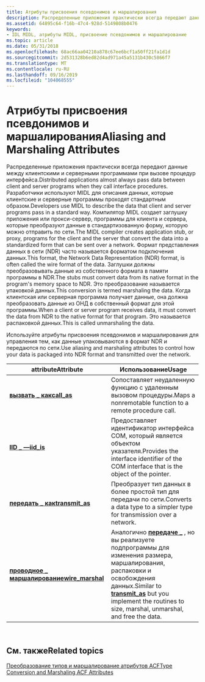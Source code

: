 ```yaml
---
title: Атрибуты присвоения псевдонимов и маршалирования
description: Распределенные приложения практически всегда передают данные между клиентскими и серверными программами при вызове процедур интерфейса.
ms.assetid: 64895c64-f16b-47c4-928d-5149808b0476
keywords:
- IDL MIDL, атрибуты MIDL, присвоение псевдонимов и маршалирование
ms.topic: article
ms.date: 05/31/2018
ms.openlocfilehash: 68ac66aa04210a878c67ee6bcf1a50ff21fa1d1d
ms.sourcegitcommit: 2d531328b6ed82d4ad971a45a5131b430c5866f7
ms.translationtype: MT
ms.contentlocale: ru-RU
ms.lasthandoff: 09/16/2019
ms.locfileid: "104068555"
---
```

# <a name="aliasing-and-marshaling-attributes"></a><span data-ttu-id="47c37-104">Атрибуты присвоения псевдонимов и маршалирования</span><span class="sxs-lookup"><span data-stu-id="47c37-104">Aliasing and Marshaling Attributes</span></span>

<span data-ttu-id="47c37-105">Распределенные приложения практически всегда передают данные между клиентскими и серверными программами при вызове процедур интерфейса.</span><span class="sxs-lookup"><span data-stu-id="47c37-105">Distributed applications almost always pass data between client and server programs when they call interface procedures.</span></span> <span data-ttu-id="47c37-106">Разработчики используют MIDL для описания данных, которые клиентские и серверные программы проходят стандартным образом.</span><span class="sxs-lookup"><span data-stu-id="47c37-106">Developers use MIDL to describe the data that client and server programs pass in a standard way.</span></span> <span data-ttu-id="47c37-107">Компилятор MIDL создает заглушку приложения или прокси-сервер, программы для клиента и сервера, которые преобразуют данные в стандартизованную форму, которую можно отправить по сети.</span><span class="sxs-lookup"><span data-stu-id="47c37-107">The MIDL compiler creates application stub, or proxy, programs for the client and the server that convert the data into a standardized form that can be sent over a network.</span></span> <span data-ttu-id="47c37-108">Формат представления данных в сети (NDR) часто называется форматом подключения данных.</span><span class="sxs-lookup"><span data-stu-id="47c37-108">This format, the Network Data Representation (NDR) format, is often called the wire format of the data.</span></span> <span data-ttu-id="47c37-109">Заглушки должны преобразовывать данные из собственного формата в памяти программы в NDR.</span><span class="sxs-lookup"><span data-stu-id="47c37-109">The stubs must convert data from its native format in the program's memory space to NDR.</span></span> <span data-ttu-id="47c37-110">Это преобразование называется упаковкой данных.</span><span class="sxs-lookup"><span data-stu-id="47c37-110">This conversion is termed marshaling the data.</span></span> <span data-ttu-id="47c37-111">Когда клиентская или серверная программа получает данные, она должна преобразовать данные из ОНД в собственный формат для этой программы.</span><span class="sxs-lookup"><span data-stu-id="47c37-111">When a client or server program receives data, it must convert the data from NDR to the native format for that program.</span></span> <span data-ttu-id="47c37-112">Это называется распаковкой данных.</span><span class="sxs-lookup"><span data-stu-id="47c37-112">This is called unmarshaling the data.</span></span>

<span data-ttu-id="47c37-113">Используйте атрибуты присвоения псевдонимов и маршалирования для управления тем, как данные упаковываются в формат NDR и передаются по сети.</span><span class="sxs-lookup"><span data-stu-id="47c37-113">Use aliasing and marshaling attributes to control how your data is packaged into NDR format and transmitted over the network.</span></span>



| <span data-ttu-id="47c37-114">attribute</span><span class="sxs-lookup"><span data-stu-id="47c37-114">Attribute</span></span>                             | <span data-ttu-id="47c37-115">Использование</span><span class="sxs-lookup"><span data-stu-id="47c37-115">Usage</span></span>                                                                                                                         |
|---------------------------------------|-------------------------------------------------------------------------------------------------------------------------------|
| [<span data-ttu-id="47c37-116">**вызвать \_ как**</span><span class="sxs-lookup"><span data-stu-id="47c37-116">**call\_as**</span></span>](call-as.md)           | <span data-ttu-id="47c37-117">Сопоставляет неудаленную функцию с удаленным вызовом процедуры.</span><span class="sxs-lookup"><span data-stu-id="47c37-117">Maps a nonremotable function to a remote procedure call.</span></span>                                                                      |
| [<span data-ttu-id="47c37-118">**IID \_ —**</span><span class="sxs-lookup"><span data-stu-id="47c37-118">**iid\_is**</span></span>](iid-is.md)             | <span data-ttu-id="47c37-119">Предоставляет идентификатор интерфейса COM, который является объектом указателя.</span><span class="sxs-lookup"><span data-stu-id="47c37-119">Provides the interface identifier of the COM interface that is the object of the pointer.</span></span>                                     |
| [<span data-ttu-id="47c37-120">**передать \_ как**</span><span class="sxs-lookup"><span data-stu-id="47c37-120">**transmit\_as**</span></span>](transmit-as.md)   | <span data-ttu-id="47c37-121">Преобразует тип данных в более простой тип для передачи по сети.</span><span class="sxs-lookup"><span data-stu-id="47c37-121">Converts a data type to a simpler type for transmission over a network.</span></span>                                                       |
| [<span data-ttu-id="47c37-122">**проводное \_ маршалирование**</span><span class="sxs-lookup"><span data-stu-id="47c37-122">**wire\_marshal**</span></span>](wire-marshal.md) | <span data-ttu-id="47c37-123">Аналогично [**передаче \_**](transmit-as.md) , но вы реализуете подпрограммы для изменения размера, маршалирования, распаковки и освобождения данных.</span><span class="sxs-lookup"><span data-stu-id="47c37-123">Similar to [**transmit\_as**](transmit-as.md) but you implement the routines to size, marshal, unmarshal, and free the data.</span></span> |



 

## <a name="related-topics"></a><span data-ttu-id="47c37-124">См. также</span><span class="sxs-lookup"><span data-stu-id="47c37-124">Related topics</span></span>

<dl> <dt>

[<span data-ttu-id="47c37-125">Преобразование типов и маршалирование атрибутов ACF</span><span class="sxs-lookup"><span data-stu-id="47c37-125">Type Conversion and Marshaling ACF Attributes</span></span>](type-conversion-and-marshaling-acf-attributes.md)
</dt> </dl>

 

 




